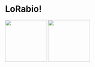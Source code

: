 # LoRabio!
<img align="left" height="137px" src="https://github-readme-stats-one-rosy.vercel.app/api?username=LoFabio&hide_title=true&hide_border=false&show_icons=true&count_private=true&line_height=21&theme=dracula" />
<img align="left" height="137px" src="https://github-readme-stats-one-rosy.vercel.app/api/top-langs/?username=LoFabio&hide_title=true&hide_border=true&layout=compact&hide=html&theme=dracula" />

